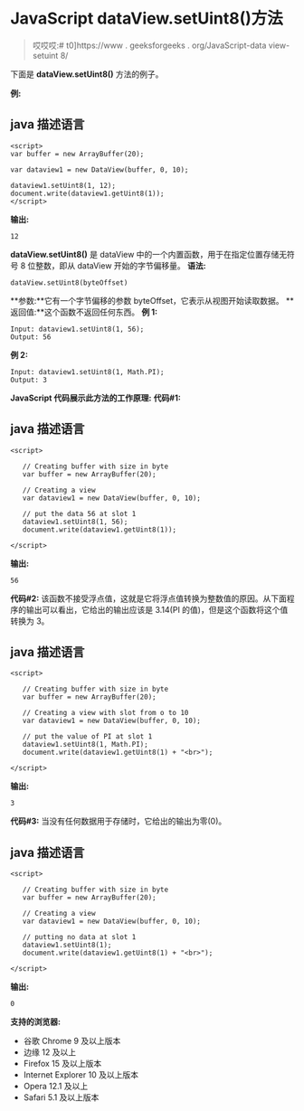 # JavaScript dataView.setUint8()方法

> 哎哎哎:# t0]https://www . geeksforgeeks . org/JavaScript-data view-setuint 8/

下面是 **dataView.setUint8()** 方法的例子。

**例:**

## java 描述语言

```
<script>
var buffer = new ArrayBuffer(20);

var dataview1 = new DataView(buffer, 0, 10);

dataview1.setUint8(1, 12);
document.write(dataview1.getUint8(1));
</script>
```

**输出:**

```
12
```

**dataView.setUint8()** 是 dataView 中的一个内置函数，用于在指定位置存储无符号 8 位整数，即从 dataView 开始的字节偏移量。
**语法:**

```
dataView.setUint8(byteOffset)
```

**参数:**它有一个字节偏移的参数 byteOffset，它表示从视图开始读取数据。
**返回值:**这个函数不返回任何东西。
**例 1:**

```
Input: dataview1.setUint8(1, 56);
Output: 56
```

**例 2:**

```
Input: dataview1.setUint8(1, Math.PI);
Output: 3
```

**JavaScript 代码展示此方法的工作原理:**
**代码#1:**

## java 描述语言

```
<script>

   // Creating buffer with size in byte
   var buffer = new ArrayBuffer(20);

   // Creating a view
   var dataview1 = new DataView(buffer, 0, 10);

   // put the data 56 at slot 1
   dataview1.setUint8(1, 56);
   document.write(dataview1.getUint8(1));

</script>
```

**输出:**

```
56
```

**代码#2:**
该函数不接受浮点值，这就是它将浮点值转换为整数值的原因。从下面程序的输出可以看出，它给出的输出应该是 3.14(PI 的值)，但是这个函数将这个值转换为 3。

## java 描述语言

```
<script>

   // Creating buffer with size in byte
   var buffer = new ArrayBuffer(20);

   // Creating a view with slot from o to 10
   var dataview1 = new DataView(buffer, 0, 10);

   // put the value of PI at slot 1
   dataview1.setUint8(1, Math.PI);
   document.write(dataview1.getUint8(1) + "<br>");

</script>
```

**输出:**

```
3
```

**代码#3:**
当没有任何数据用于存储时，它给出的输出为零(0)。

## java 描述语言

```
<script>

   // Creating buffer with size in byte
   var buffer = new ArrayBuffer(20);

   // Creating a view
   var dataview1 = new DataView(buffer, 0, 10);

   // putting no data at slot 1
   dataview1.setUint8(1);
   document.write(dataview1.getUint8(1) + "<br>");

</script>
```

**输出:**

```
0
```

**支持的浏览器:**

*   谷歌 Chrome 9 及以上版本
*   边缘 12 及以上
*   Firefox 15 及以上版本
*   Internet Explorer 10 及以上版本
*   Opera 12.1 及以上
*   Safari 5.1 及以上版本